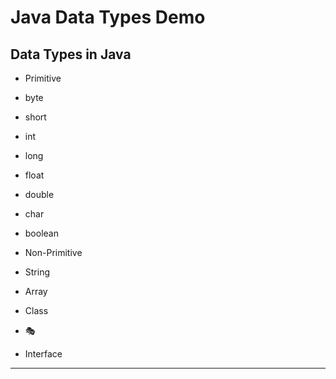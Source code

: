 #  Java Data Types Demo  

##  Data Types in Java  
-  Primitive  
  - byte  
  - short  
  -  int  
  -  long  
  -  float  
  - double  
  -  char  
  -  boolean  

-  Non-Primitive  
  -  String  
  -  Array  
  -  Class  
  - 🎭
  -  Interface  
---
